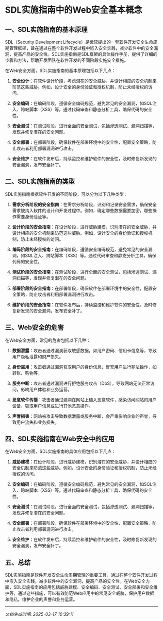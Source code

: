 # SDL实施指南中的Web安全基本概念

## 一、SDL实施指南的基本原理

SDL（Security Development Lifecycle）是微软提出的一套软件开发安全生命周期管理框架，旨在通过在整个软件开发过程中嵌入安全实践，减少软件中的安全漏洞，提高产品的安全性。SDL实施指南是SDL框架的具体操作手册，提供了详细的步骤和方法，帮助开发团队在软件开发的不同阶段实施安全措施。

在Web安全方面，SDL实施指南的基本原理包括以下几点：

1. **安全设计**：在软件设计阶段，考虑潜在的安全威胁，并设计相应的安全机制来防范这些威胁。例如，设计安全的身份验证和授权机制，防止未经授权的访问。

2. **安全编码**：在编码阶段，遵循安全编码规范，避免常见的安全漏洞，如SQL注入、跨站脚本（XSS）等。通过代码审查和静态分析工具，确保代码的安全性。

3. **安全测试**：在测试阶段，进行全面的安全测试，包括渗透测试、漏洞扫描等，发现并修复潜在的安全问题。

4. **安全部署**：在部署阶段，确保软件在部署环境中的安全性，配置安全策略，防止攻击者利用部署漏洞进行攻击。

5. **安全维护**：在软件发布后，持续监控和维护软件的安全性，及时修复新发现的安全漏洞，发布安全补丁。

## 二、SDL实施指南的类型

SDL实施指南根据软件开发的不同阶段，可以分为以下几种类型：

1. **需求分析阶段的安全指南**：在需求分析阶段，识别和记录安全需求，确保安全需求被纳入软件的设计和开发过程中。例如，确定哪些数据需要加密，哪些操作需要身份验证等。

2. **设计阶段的安全指南**：在设计阶段，进行威胁建模，识别潜在的安全威胁，并设计相应的安全机制来防范这些威胁。例如，设计安全的身份验证和授权机制，防止未经授权的访问。

3. **编码阶段的安全指南**：在编码阶段，遵循安全编码规范，避免常见的安全漏洞，如SQL注入、跨站脚本（XSS）等。通过代码审查和静态分析工具，确保代码的安全性。

4. **测试阶段的安全指南**：在测试阶段，进行全面的安全测试，包括渗透测试、漏洞扫描等，发现并修复潜在的安全问题。

5. **部署阶段的安全指南**：在部署阶段，确保软件在部署环境中的安全性，配置安全策略，防止攻击者利用部署漏洞进行攻击。

6. **维护阶段的安全指南**：在软件发布后，持续监控和维护软件的安全性，及时修复新发现的安全漏洞，发布安全补丁。

## 三、Web安全的危害

在Web安全方面，常见的危害包括以下几种：

1. **数据泄露**：攻击者通过漏洞获取敏感数据，如用户密码、信用卡信息等，导致用户隐私泄露和财产损失。

2. **身份盗用**：攻击者通过漏洞获取用户的身份信息，冒充用户进行非法操作，如转账、购物等。

3. **服务中断**：攻击者通过漏洞进行拒绝服务攻击（DoS），导致网站无法正常访问，影响用户体验和业务运营。

4. **恶意软件传播**：攻击者通过漏洞在网站上植入恶意软件，感染访问网站的用户设备，窃取用户信息或进行其他恶意操作。

5. **声誉损害**：网站被攻击导致数据泄露或服务中断，会严重影响企业的声誉，导致用户流失和业务损失。

## 四、SDL实施指南在Web安全中的应用

在Web安全方面，SDL实施指南的具体应用包括以下几点：

1. **威胁建模**：在设计阶段，进行威胁建模，识别潜在的安全威胁，并设计相应的安全机制来防范这些威胁。例如，设计安全的身份验证和授权机制，防止未经授权的访问。

2. **安全编码**：在编码阶段，遵循安全编码规范，避免常见的安全漏洞，如SQL注入、跨站脚本（XSS）等。通过代码审查和静态分析工具，确保代码的安全性。

3. **安全测试**：在测试阶段，进行全面的安全测试，包括渗透测试、漏洞扫描等，发现并修复潜在的安全问题。

4. **安全部署**：在部署阶段，确保软件在部署环境中的安全性，配置安全策略，防止攻击者利用部署漏洞进行攻击。

5. **安全维护**：在软件发布后，持续监控和维护软件的安全性，及时修复新发现的安全漏洞，发布安全补丁。

## 五、总结

SDL实施指南是软件开发安全生命周期管理的重要工具，通过在整个软件开发过程中嵌入安全实践，减少软件中的安全漏洞，提高产品的安全性。在Web安全方面，SDL实施指南的应用包括威胁建模、安全编码、安全测试、安全部署和安全维护等，通过这些措施，可以有效防范Web应用中的常见安全威胁，保护用户数据和隐私，维护企业的声誉和业务运营。

---

*文档生成时间: 2025-03-17 10:39:11*

